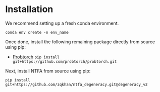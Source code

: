 # Installation
We recommend setting up a fresh conda environment.

``conda env create -n env_name``

Once done, install the following remaining package directly from source using pip:
 - [Probtorch](https://github.com/probtorch/probtorch)
``pip install git+https://github.com/probtorch/probtorch.git``

Next, install NTFA from source using pip:

``pip install git+https://github.com/zqkhan/ntfa_degeneracy.git@degeneracy_v2``